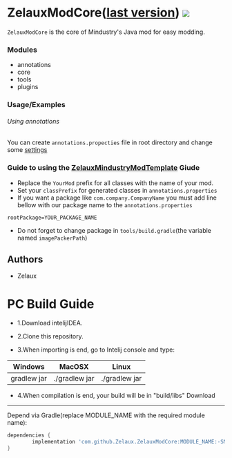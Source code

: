 ZelauxModCore([last version](versions/lastVersion.txt))
[![](https://jitpack.io/v/Zelaux/ZelauxModCore.svg)](https://jitpack.io/#Zelaux/ZelauxModCore)
========
`ZelauxModCore` is the core of Mindustry's Java mod for easy modding.
### Modules
- annotations
- core
- tools
- plugins
### Usage/Examples
###### Using annotations
You can create `annotations.propecties` file in root directory and change some [settings](annotations/src/main/java/mmc/annotations/AnnotationSetting.java "look at this enum")
### Guide to using the [ZelauxMindustryModTemplate](https://github.com/Zelaux/ZelauxMindustryModTamplate) Giude
- Replace the `YourMod` prefix for all classes with the name of your mod.
- Set your `classPrefix` for generated classes in `annotations.properties`
- If you want a package like `com.company.CompanyName` you must add line bellow with our package name to the `annotations.properties`
```properties
rootPackage=YOUR_PACKAGE_NAME
```
- Do not forget to change package in `tools/build.gradle`(the variable named `imagePackerPath`)
## Authors
- Zelaux
# PC Build Guide

* 1.Download intelijIDEA.

* 2.Clone this repository.

* 3.When importing is end, go to Intelij console and type:

Windows      |  MacOSX       | Linux
------------ | ------------- | -------------
gradlew jar  | ./gradlew jar | ./gradlew jar

* 4.When compilation is end, your build will be in "build/libs"
Download
--------

Depend via Gradle(replace MODULE_NAME with the required module name):
```groovy
dependencies {
        implementation 'com.github.Zelaux.ZelauxModCore:MODULE_NAME:-SNAPSHOT'
}
```
